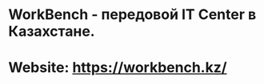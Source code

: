# WorkBench - передовой IT Center в Казахстане.
# Website: https://workbench.kz/

[//]: # (![Главная]&#40;static/git/img/index.png&#41;)

[//]: # (![Апартаменты]&#40;static/git/img/apartments.png&#41;)

[//]: # (![Акции]&#40;static/git/img/stock.png&#41;)

[//]: # (![Сотрудничество]&#40;static/git/img/collab.png&#41;)

[//]: # (![Трансфер]&#40;static/git/img/transfer.png&#41;)

[//]: # (![О нас]&#40;static/git/img/about.png&#41;)
